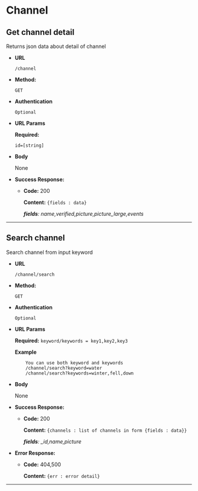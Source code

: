 # **Channel**

## Get channel detail

Returns json data about detail of channel

* **URL**

  `/channel`

* **Method:**

  `GET`

* **Authentication**

    `Optional`

*  **URL Params**

    **Required:**

    `id=[string]`

* **Body**

  None

* **Success Response:**

  * **Code:** 200

    **Content:** `{fields : data}`

    *__fields__: name,verified,picture,picture_large,events*
---
## Search channel

 Search channel from input keyword

* **URL**

  `/channel/search  `

* **Method:**

  `GET`

* **Authentication**

    `Optional`

*  **URL Params**

   **Required:**
    `keyword/keywords = key1,key2,key3`
		
	**Example**

	```
	    You can use both keyword and keywords
	    /channel/search?keyword=water 
	    /channel/search?keywords=winter,fell,down
	```

* **Body**

  None

* **Success Response:**

  * **Code:** 200

    **Content:** `{channels : list of channels in form {fields : data}}`

    *__fields__: _id,name,picture*

* **Error Response:**

  * **Code:** 404,500

    **Content:** `{err : error detail}`
---
